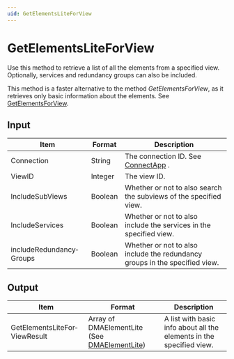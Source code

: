 ```yaml
---
uid: GetElementsLiteForView
---
```


# GetElementsLiteForView

Use this method to retrieve a list of all the elements from a specified view. Optionally, services and redundancy groups can also be included.

This method is a faster alternative to the method *GetElementsForView*, as it retrieves only basic information about the elements. See [GetElementsForView](xref:GetElementsForView).

## Input

| Item                     | Format  | Description                                                                 |
|--------------------------|---------|-----------------------------------------------------------------------------|
| Connection               | String  | The connection ID. See [ConnectApp](xref:ConnectApp) .                        |
| ViewID                   | Integer | The view ID.                                                                |
| IncludeSubViews          | Boolean | Whether or not to also search the subviews of the specified view.           |
| IncludeServices          | Boolean | Whether or not to also include the services in the specified view.          |
| includeRedundancy­Groups | Boolean | Whether or not to also include the redundancy groups in the specified view. |

## Output

| Item                          | Format                                                                                      | Description                                                          |
|-------------------------------|---------------------------------------------------------------------------------------------|----------------------------------------------------------------------|
| GetElementsLiteFor­ViewResult | Array of DMAElement­Lite (See [DMAElementLite](xref:DMAElementLite)) | A list with basic info about all the elements in the specified view. |

